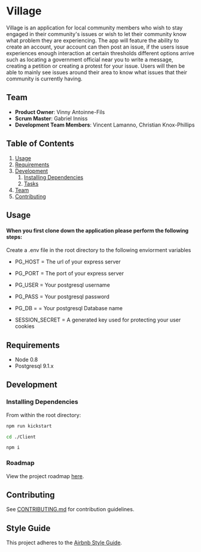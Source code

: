 # Village

Village is an application for local community members who wish to stay engaged in their community's issues or wish to let their community know what problem they are experiencing. The app will feature the ability to create an account, your account can then post an issue, if the users issue experiences enough interaction at certain thresholds different options arrive such as locating a government official near you to write a message, creating a petition or creating a protest for your issue. Users will then be able to mainly see issues around their area to know what issues that their community is currently having.

## Team

  - __Product Owner__: Vinny Antoinne-Fils
  - __Scrum Master__: Gabriel Inniss
  - __Development Team Members__: Vincent Lamanno, Christian Knox-Phillips 

## Table of Contents

1. [Usage](#Usage)
1. [Requirements](#requirements)
1. [Development](#development)
    1. [Installing Dependencies](#installing-dependencies)
    1. [Tasks](#tasks)
1. [Team](#team)
1. [Contributing](#contributing)

## Usage

#### When you first clone down the application please perform the following steps:

Create a .env file in the root directory to the following enviorment variables


- PG_HOST = The url of your express server
- PG_PORT = The port of your express server
- PG_USER = Your postgresql username
- PG_PASS = Your postgresql password
- PG_DB = = Your postgresql Database name

- SESSION_SECRET = A generated key used for protecting your user cookies

## Requirements

- Node 0.8
- Postgresql 9.1.x

## Development

### Installing Dependencies

From within the root directory:

```sh
npm run kickstart

cd ./Client

npm i
```

### Roadmap

View the project roadmap [here](https://github.com/orgs/Civictech-Village/projects/1/views/1).


## Contributing

See [CONTRIBUTING.md](https://gist.github.com/Knox-Phillips/a892310930697b75aa3aa5f896e44115) for contribution guidelines.


## Style Guide

This project adheres to the [Airbnb Style Guide](https://github.com/airbnb/javascript).
